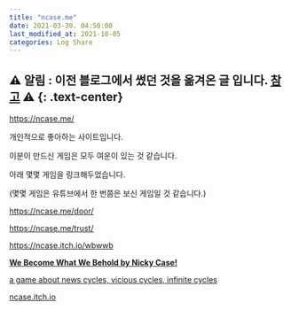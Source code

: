 ```yaml
---
title: "ncase.me"
date: 2021-03-30. 04:50:00
last_modified_at: 2021-10-05
categories: Log Share
---
```

⚠ **알림** : 이전 블로그에서 썼던 것을 옮겨온 글 입니다. [참고](https://ttmdacl.github.io/log/diary/hello-blog/) ⚠
{: .text-center}
---
https://ncase.me/

개인적으로 좋아하는 사이트입니다.

이분이 만드신 게임은 모두 여운이 있는 것 같습니다.

아래 몇몇 게임을 링크해두었습니다.

(몇몇 게임은 유튜브에서 한 번쯤은 보신 게임일 것 같습니다.)

https://ncase.me/door/

https://ncase.me/trust/

https://ncase.itch.io/wbwwb



<div class="se-module se-module-oglink">
    <a href="https://ncase.itch.io/wbwwb" class="se-oglink-thumbnail" target="_blank">
        <img src="https://dthumb-phinf.pstatic.net/?src=%22https%3A%2F%2Fimg.itch.zone%2FaW1hZ2UvOTIxMTUvNDU0MDMxLnBuZw%3D%3D%2Foriginal%2FqEmwk6.png%22&amp;type=ff500_300" class="se-oglink-thumbnail-resource egjs-visible" alt="">
    </a>
    <a href="https://ncase.itch.io/wbwwb" class="se-oglink-info" target="_blank">
        <div class="se-oglink-info-container">
            <strong class="se-oglink-title">We Become What We Behold by Nicky Case!</strong>
            <p class="se-oglink-summary">a game about news cycles, vicious cycles, infinite cycles</p>
            <p class="se-oglink-url">ncase.itch.io</p>
        </div>
    </a>
</div>